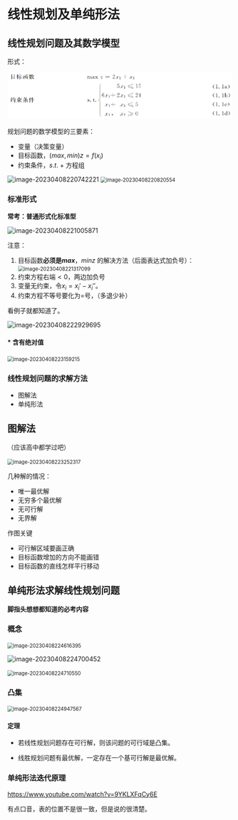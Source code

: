 # 线性规划及单纯形法

## 线性规划问题及其数学模型

形式：

<img src="https://raw.githubusercontent.com/SHUzhekiNg/SHUzhekiNg.github.io/main/assets/typoraimages/202304082203889.png" alt="image-20230408220300921" style="zoom:80%;" />

规划问题的数学模型的三要素：

- 变量（决策变量）
- 目标函数，$(max,min)z = f(x_i)$
- 约束条件，$s.t.$ + 方程组

<img src="C:\Users\zheng\AppData\Roaming\Typora\typora-user-images\image-20230408220742221.png" alt="image-20230408220742221"  />

<img src="C:\Users\zheng\AppData\Roaming\Typora\typora-user-images\image-20230408220820554.png" alt="image-20230408220820554" style="zoom:80%;" />

### 标准形式

**常考：普通形式化标准型**

![image-20230408221005871](C:\Users\zheng\AppData\Roaming\Typora\typora-user-images\image-20230408221005871.png)

注意：

1. 目标函数**必须是$max$**，$min z$ 的解决方法（后面表达式加负号）：
   <img src="C:\Users\zheng\AppData\Roaming\Typora\typora-user-images\image-20230408221317099.png" alt="image-20230408221317099" style="zoom:80%;" />
2. 约束方程右端$<0$，两边加负号
3. 变量无约束，令$x_i = x_i' - x_i''$。
4. 约束方程不等号要化为$=$号，（多退少补）

看例子就都知道了。

![image-20230408222929695](C:\Users\zheng\AppData\Roaming\Typora\typora-user-images\image-20230408222929695.png)

#### * 含有绝对值

<img src="C:\Users\zheng\AppData\Roaming\Typora\typora-user-images\image-20230408223159215.png" alt="image-20230408223159215" style="zoom:80%;" />

### 线性规划问题的求解方法

- 图解法
- 单纯形法



## 图解法

（应该高中都学过吧）

<img src="C:\Users\zheng\AppData\Roaming\Typora\typora-user-images\image-20230408223252317.png" alt="image-20230408223252317" style="zoom:80%;" />

几种解的情况：

- 唯一最优解
- 无穷多个最优解
- 无可行解
- 无界解

作图关键

- 可行解区域要画正确
- 目标函数增加的方向不能画错
- 目标函数的直线怎样平行移动



## 单纯形法求解线性规划问题

**脚指头想想都知道的必考内容**

### 概念

<img src="C:\Users\zheng\AppData\Roaming\Typora\typora-user-images\image-20230408224616395.png" alt="image-20230408224616395" style="zoom:80%;" />

![image-20230408224700452](C:\Users\zheng\AppData\Roaming\Typora\typora-user-images\image-20230408224700452.png)

<img src="C:\Users\zheng\AppData\Roaming\Typora\typora-user-images\image-20230408224710550.png" alt="image-20230408224710550" style="zoom:80%;" />

### 凸集

<img src="C:\Users\zheng\AppData\Roaming\Typora\typora-user-images\image-20230408224947567.png" alt="image-20230408224947567" style="zoom:80%;" />

#### 定理 

* 若线性规划问题存在可行解，则该问题的可行域是凸集。

* 线胜规划问题有最优解，一定存在一个基可行解是最优解。

### 单纯形法迭代原理

https://www.youtube.com/watch?v=9YKLXFqCy6E

有点口音，表的位置不是很一致，但是说的很清楚。
